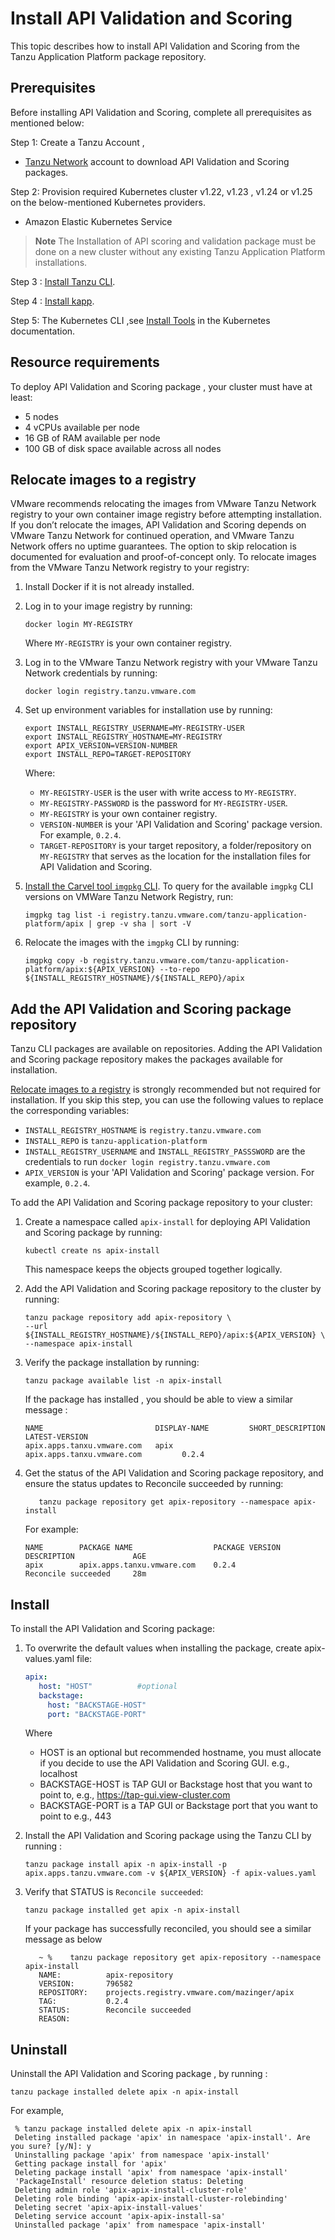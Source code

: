 # Install API Validation and Scoring

This topic describes how to install API Validation and Scoring from the Tanzu  Application Platform package repository.

## Prerequisites

Before installing API Validation and Scoring, complete all prerequisites as mentioned below:

Step 1: Create a Tanzu Account ,

- [Tanzu Network](https://network.tanzu.vmware.com/) account to download API Validation and Scoring packages.

Step 2:  Provision required Kubernetes cluster v1.22, v1.23 , v1.24  or v1.25 on the below-mentioned  Kubernetes providers.

- Amazon Elastic Kubernetes Service

> **Note** The Installation of API scoring and validation package must be done on a new cluster without any existing Tanzu Application Platform installations.

Step 3 : [Install Tanzu CLI](https://docs.vmware.com/en/VMware-Tanzu-Application-Platform/1.3/tap/GUID-install-tanzu-cli.html#cli-and-plugin).

Step 4 : [Install kapp](https://carvel.dev/kapp/docs/v0.54.0/install/).

Step 5: The Kubernetes CLI ,see [Install Tools](https://kubernetes.io/docs/tasks/tools) in the Kubernetes documentation.

## Resource requirements
To deploy API Validation and Scoring package , your cluster must have at least:
- 5 nodes
- 4 vCPUs available per node
- 16 GB of RAM available per node
- 100 GB of disk space available across all nodes

## Relocate images to a registry
VMware recommends relocating the images from VMware Tanzu Network registry to your own container image registry before attempting installation. If you don’t relocate the images, API Validation and Scoring depends on VMware Tanzu Network for continued operation, and VMware Tanzu Network offers no uptime guarantees. The option to skip relocation is documented for evaluation and proof-of-concept only.
To relocate images from the VMware Tanzu Network registry to your registry:

1. Install Docker if it is not already installed.
2. Log in to your image registry by running:
   ```console
   docker login MY-REGISTRY
   ```

   Where `MY-REGISTRY` is your own container registry.
3. Log in to the VMware Tanzu Network registry with your VMware Tanzu Network credentials by running:

   ```console
   docker login registry.tanzu.vmware.com
   ```
4. Set up environment variables for installation use by running:

   ```console
   export INSTALL_REGISTRY_USERNAME=MY-REGISTRY-USER
   export INSTALL_REGISTRY_HOSTNAME=MY-REGISTRY
   export APIX_VERSION=VERSION-NUMBER
   export INSTALL_REPO=TARGET-REPOSITORY
   ```

   Where:
   * `MY-REGISTRY-USER` is the user with write access to `MY-REGISTRY`.
   * `MY-REGISTRY-PASSWORD` is the password for `MY-REGISTRY-USER`.
   * `MY-REGISTRY` is your own container registry.
   * `VERSION-NUMBER` is your 'API Validation and Scoring' package version. For example, `0.2.4`.
   * `TARGET-REPOSITORY` is your target repository, a folder/repository on `MY-REGISTRY` that serves as the location for the installation files for API Validation and Scoring.
5. [Install the Carvel tool `imgpkg` CLI](https://docs.vmware.com/en/Cluster-Essentials-for-VMware-Tanzu/1.3/cluster-essentials/GUID-deploy.html#optionally-install-clis-onto-your-path-6).
   To query for the available `imgpkg` CLI versions on VMWare Tanzu Network Registry, run:
   ```console
   imgpkg tag list -i registry.tanzu.vmware.com/tanzu-application-platform/apix | grep -v sha | sort -V
   ```
6. Relocate the images with the `imgpkg` CLI by running:
   ```console
   imgpkg copy -b registry.tanzu.vmware.com/tanzu-application-platform/apix:${APIX_VERSION} --to-repo ${INSTALL_REGISTRY_HOSTNAME}/${INSTALL_REPO}/apix
   ```

## Add the API Validation and Scoring package repository

Tanzu CLI packages are available on repositories. Adding the API Validation and Scoring package repository makes the packages available for installation.

[Relocate images to a registry](#relocate-images-to-a-registry) is strongly recommended but not required for installation. If you skip this step, you can use the following values to replace the corresponding variables:

* `INSTALL_REGISTRY_HOSTNAME` is `registry.tanzu.vmware.com`
* `INSTALL_REPO` is `tanzu-application-platform`
* `INSTALL_REGISTRY_USERNAME` and `INSTALL_REGISTRY_PASSSWORD` are the credentials to run `docker login registry.tanzu.vmware.com`
* `APIX_VERSION` is your 'API Validation and Scoring' package version. For example, `0.2.4`.

To add the API Validation and Scoring package repository to your cluster:

1. Create a namespace called `apix-install` for deploying API Validation and Scoring package by running:
   ```console
   kubectl create ns apix-install
   ```
   This namespace keeps the objects grouped together logically.

2. Add the API Validation and Scoring package repository to the cluster by running:
   ```console
   tanzu package repository add apix-repository \
   --url ${INSTALL_REGISTRY_HOSTNAME}/${INSTALL_REPO}/apix:${APIX_VERSION} \
   --namespace apix-install
   ```
3. Verify the package installation by running:
   ```console
   tanzu package available list -n apix-install
   ```
   If the package has installed , you should be able to view a similar message :
   ```console
   NAME                         DISPLAY-NAME         SHORT_DESCRIPTION                  LATEST-VERSION
   apix.apps.tanxu.vmware.com   apix                 apix.apps.tanxu.vmware.com         0.2.4
   ```

4. Get the status of the API Validation and Scoring package repository, and ensure the status updates to Reconcile succeeded by running:
   ```console
      tanzu package repository get apix-repository --namespace apix-install
   ```
   For example:
   ```console
   NAME        PACKAGE NAME                  PACKAGE VERSION           DESCRIPTION             AGE
   apix        apix.apps.tanxu.vmware.com    0.2.4                     Reconcile succeeded     28m
   ```


## Install

To install the API Validation and Scoring package:

1. To overwrite the default values when installing the package, create apix-values.yaml  file:

   ```yaml
   apix:
      host: "HOST"          #optional
      backstage:
        host: "BACKSTAGE-HOST"
        port: "BACKSTAGE-PORT"
   ```

   Where
   - HOST is an optional but recommended hostname, you must allocate if you decide to use the API Validation and Scoring GUI. e.g., localhost
   - BACKSTAGE-HOST is TAP GUI or Backstage host that you want to point to, e.g., https://tap-gui.view-cluster.com
   - BACKSTAGE-PORT is a TAP GUI or Backstage port that you want to point to e.g., 443
   
2. Install the API Validation and Scoring package using the Tanzu CLI by running :
   ```console
   tanzu package install apix -n apix-install -p apix.apps.tanzu.vmware.com -v ${APIX_VERSION} -f apix-values.yaml
   ```

3. Verify that STATUS is `Reconcile succeeded`:
   ```console
   tanzu package installed get apix -n apix-install
   ```
   If your package has successfully reconciled, you should see a similar message as below
   ```console
      ~ %    tanzu package repository get apix-repository --namespace apix-install
      NAME:          apix-repository
      VERSION:       796582
      REPOSITORY:    projects.registry.vmware.com/mazinger/apix
      TAG:           0.2.4
      STATUS:        Reconcile succeeded
      REASON:
      ```
## Uninstall

Uninstall the API Validation and Scoring package , by running :
   ```console
   tanzu package installed delete apix -n apix-install
   ```
   For example,
   ```console
    % tanzu package installed delete apix -n apix-install
    Deleting installed package 'apix' in namespace 'apix-install'. Are you sure? [y/N]: y
    Uninstalling package 'apix' from namespace 'apix-install'
    Getting package install for 'apix'
    Deleting package install 'apix' from namespace 'apix-install'
    'PackageInstall' resource deletion status: Deleting
    Deleting admin role 'apix-apix-install-cluster-role'
    Deleting role binding 'apix-apix-install-cluster-rolebinding'
    Deleting secret 'apix-apix-install-values'
    Deleting service account 'apix-apix-install-sa'
    Uninstalled package 'apix' from namespace 'apix-install'
   ```